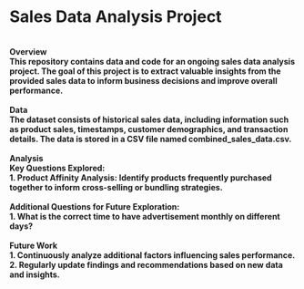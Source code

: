 # Sales Data Analysis Project
<br />
<strong>Overview<strong> <br />
This repository contains data and code for an ongoing sales data analysis project. The goal of this project is to extract valuable insights from the provided sales data to inform business decisions and improve overall performance.<br />
<br />
<strong>Data<strong> <br />
The dataset consists of historical sales data, including information such as product sales, timestamps, customer demographics, and transaction details. The data is stored in a CSV file named combined_sales_data.csv.<br />
<br />
<strong>Analysis<strong> <br />
<strong>Key Questions Explored:<strong><br />
1. Product Affinity Analysis: Identify products frequently purchased together to inform cross-selling or bundling strategies.<br />

<br />
<strong>Additional Questions for Future Exploration:<strong><br />
1. What is the correct time to have advertisement monthly on different days?<br />
<br />
<strong>Future Work<strong><br />
1. Continuously analyze additional factors influencing sales performance.<br />
2. Regularly update findings and recommendations based on new data and insights.<br />
<br />
